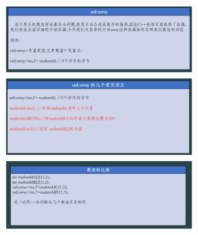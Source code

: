 ![image load fail](./picture/Snipaste_2025-11-01_22-54-51.png)



![image load fail](./picture/Snipaste_2025-11-01_22-58-59.png)



![image load fail](./picture/Snipaste_2025-11-01_23-03-47.png)